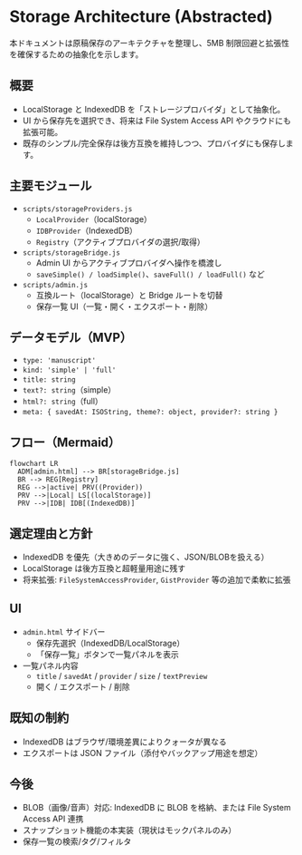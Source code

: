 # Storage Architecture (Abstracted)

本ドキュメントは原稿保存のアーキテクチャを整理し、5MB 制限回避と拡張性を確保するための抽象化を示します。

## 概要
- LocalStorage と IndexedDB を「ストレージプロバイダ」として抽象化。
- UI から保存先を選択でき、将来は File System Access API やクラウドにも拡張可能。
- 既存のシンプル/完全保存は後方互換を維持しつつ、プロバイダにも保存します。

## 主要モジュール
- `scripts/storageProviders.js`
  - `LocalProvider`（localStorage）
  - `IDBProvider`（IndexedDB）
  - `Registry`（アクティブプロバイダの選択/取得）
- `scripts/storageBridge.js`
  - Admin UI からアクティブプロバイダへ操作を橋渡し
  - `saveSimple() / loadSimple()`、`saveFull() / loadFull()` など
- `scripts/admin.js`
  - 互換ルート（localStorage）と Bridge ルートを切替
  - 保存一覧 UI（一覧・開く・エクスポート・削除）

## データモデル（MVP）
- `type: 'manuscript'`
- `kind: 'simple' | 'full'`
- `title: string`
- `text?: string`（simple）
- `html?: string`（full）
- `meta: { savedAt: ISOString, theme?: object, provider?: string }`

## フロー（Mermaid）
```mermaid
flowchart LR
  ADM[admin.html] --> BR[storageBridge.js]
  BR --> REG[Registry]
  REG -->|active| PRV((Provider))
  PRV -->|Local| LS[(localStorage)]
  PRV -->|IDB| IDB[(IndexedDB)]
```

## 選定理由と方針
- IndexedDB を優先（大きめのデータに強く、JSON/BLOBを扱える）
- LocalStorage は後方互換と超軽量用途に残す
- 将来拡張: `FileSystemAccessProvider`, `GistProvider` 等の追加で柔軟に拡張

## UI
- `admin.html` サイドバー
  - 保存先選択（IndexedDB/LocalStorage）
  - 「保存一覧」ボタンで一覧パネルを表示
- 一覧パネル内容
  - `title` / `savedAt` / `provider` / `size` / `textPreview`
  - 開く / エクスポート / 削除

## 既知の制約
- IndexedDB はブラウザ/環境差異によりクォータが異なる
- エクスポートは JSON ファイル（添付やバックアップ用途を想定）

## 今後
- BLOB（画像/音声）対応: IndexedDB に BLOB を格納、または File System Access API 連携
- スナップショット機能の本実装（現状はモックパネルのみ）
- 保存一覧の検索/タグ/フィルタ
